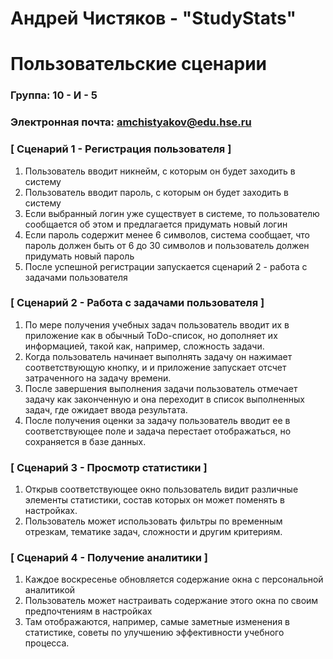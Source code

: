 # Андрей Чистяков - "StudyStats"
# Пользовательские сценарии

### Группа: 10 - И - 5
### Электронная почта: amchistyakov@edu.hse.ru


### [ Сценарий 1 - Регистрация пользователя ]

1. Пользователь вводит никнейм, с которым он будет заходить в систему
2. Пользователь вводит пароль, с которым он будет заходить в систему
3. Если выбранный логин уже существует в системе, то пользователю сообщается об этом и предлагается придумать новый логин
4. Если пароль содержит менее 6 символов, система сообщает, что пароль должен быть от 6 до 30 символов и пользователь должен придумать новый пароль
5. После успешной регистрации запускается сценарий 2 - работа с задачами пользователя

### [ Сценарий 2 - Работа с задачами пользователя ]

1. По мере получения учебных задач пользователь вводит их в приложение как в обычный ToDo-список, но дополняет их информацией, такой как, например, сложность задачи.
2. Когда пользователь начинает выполнять задачу он нажимает соответствующую кнопку, и и приложение запускает отсчет затраченного на задачу времени.
3. После завершения выполнения задачи пользователь отмечает задачу как законченную и она переходит в список выполненных задач, где ожидает ввода результата.
4. После получения оценки за задачу пользователь вводит ее в соответствующее поле и задача перестает отображаться, но сохраняется в базе данных.

### [ Сценарий 3 - Просмотр статистики ]

1. Открыв соответствующее окно пользователь видит различные элементы статистики, состав которых он может поменять в настройках.
2. Пользователь может использовать фильтры по временным отрезкам, тематике задач, сложности и другим критериям.

### [ Сценарий 4 - Получение аналитики ]

1. Каждое воскресенье обновляется содержание окна с персональной аналитикой
2. Пользователь может настраивать содержание этого окна по своим предпочтениям в настройках
3. Там отображаются, например, самые заметные изменения в статистике, советы по улучшению эффективности учебного процесса.  
